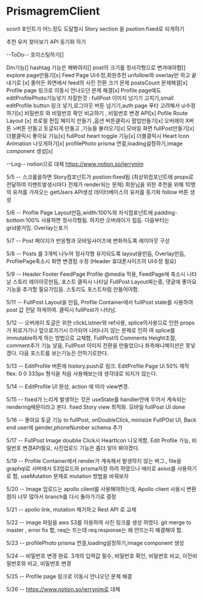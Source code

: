 # PrismagremClient

scorll 포인트가 어느정도 도달할시 Story section 을 psotion:fixed로 되게하기

추천 유저 찾아보기 API 동기화 하기

--ToDo--
호이스팅하기[]

Dm기능[]
hashtag 기능은 해봐야지[]
post의 크기를 정사각형으로 변겨애햐함[]
explore page만들기[x]
Feed Page Ui수정,회원추천 unfollow와 overlay만 하고 끝내기로 [x]
줄어든 화면에서 feed의 사진 전환 크기 문제
postsCount 문제해결[x]
Profile page 링크로 이동시 안나오던 문제 해결[x]
Profile page에도 editProfilePhoto기능넣기
자잘한것 : fullPost 이미지 넘기기 고치기,small editProfile button 링크 넣기,로그아웃 버튼 넘기기,auth page 푸터 고려해서 ui수정하기[x]
비밀번호 와 비밀번호 확인 비교하기 , 비밀번호 변경 API[x]
Pofile Route Layout [x]
프로필 편집 페이지 만들기 ,옵션 버튼클릭시 팝업만들기[x]
오버레이 X버튼 >버튼 만들고 토글되게 만들고 ,기능들 불러오기[x]
모바일 화면 fullPost만들기[x]
더블클릭시 좋아요 기능[x]
fullPost heart toggle 기능[x]
더블클릭시 Heart Icon Animation 나오게하기[x]
profilePhoto prisma 연결,loading설정하기,image component 생성[x]

--Log--
notion으로 대체 https://www.notion.so/jerrynim

5/5 -- 스크롤을하면 Story컴포넌트가 postion:fixed됨 (최상위컴포넌트에 props로 전달하여 이벤트발생시마다 전체가 render되는 문제)
회원님을 위한 추천을 위해 10명의 유저를 가져오는 getUsers API생성
데이터베이스의 유저를 동기화 follow 버튼 생성

5/6 -- Profile Page Layout만듬,width:100%와 자식컴포넌트에 padding-bottom:100% 사용하면 정사각형됨. 하지만 오버레이가 힘듬. 다음부터는  
 grid쓸거임. Overlay는포기

5/7 -- Post 페이지가 반응형과 모바일사이즈에 변화하도록 레이아웃 구상

5/8 -- Posts 를 3개씩 나누어 정사각형 유지되도록 layout을만듬, Overlay만듬, ProfilePage축소시 화면 변경점 수정 (Header 휴대폰사이즈의 UI수정 필요)

5/9 -- Header Footer FeedPage Profile @media 적용, FeedPage에 축소시 나타날 스토리 레이아웃만듬, 포스트 클릭시 나타날 FullPost Layout짜는중, 댓글에 좋아요 기능을 추가할 필요가있음. 스토리도 포스트처럼 만들어야함.

5/11 -- FullPost Layout을 만듬, Profile Container에서 fullPost state를 사용하여 post 값 전달 하게하여. 클릭시 fullPost가 나타남.

5/12 -- 오버레이 토글은 위한 clickListner와 ref사용, splice의사용으로 인한 props가 뒤로가기나 앞으로가기시 0가되어 나타나지 않는 문제로 인하
여 splice를 immutable하게 하는 방법으로 교체함, FullPost의 Comments Height조절, comment추가 기능 넣음, FullPost 이미지 전환을 만들었으나 좌측애니메이션은 못넣겠다. 다음 포스트를 보는기능은 안하기로한다.

5/13 -- EditProfile 버튼에 history.push로 링크. EditProfile Page Ui 50% 제작 flex: 0 0 333px 형식을 처음 사용해보는데 생각대로 되지가 않는다.

5/14 -- EditProfile UI 완성, action 에 따라 view변경.

5/15 -- fixed가 느리게 발생하는 것은 useState를 handler안에 두어서 계속되는 rendering때문이라고 본다. fixed Story view 최적화.
모바일 fullPost UI done

5/16 -- 좋아요 토글 기능 to fullPost, onDoubleClick, minisize FullPOst UI, Back end user에 gender,phoneNumber schema 추가

5/17 -- FullPost Image doublie Click시 HeartIcon 나오게함, Edit Profile 가능, 비밀번호 변경API필요, 사진업로드 기능은 좀더 알아 봐야겠다.

5/19 -- Profile Container에서 render가 계속해서 발생하지 않는 버그., file을 graphql로 서버에서 S3업로드와 prisma저장 하려 하였으나 에러로 axios를 사용하기로 함, useMutation 문제로 mutation 방법을 바꿔보자

5/20 -- Image 업로드는 apollo cilent를 사용해야하는데, Apollo client 사용시 변환점이 너무 많아서 branch를 다시 돌아가기로 결정

5/21 -- apollo link, mutation 제거하고 Rest API 로 교체

5/22 -- image 파일을 aws S3를 이용하여 사진 링크를 생성 하였다. git merge to master , error fix 함,
req는 뜨는데 req.response는 왜 안뜨는지 해결해야 함.

5/23 -- profilePhoto prisma 연결,loading설정하기,image component 생성

5/24 -- 비밀번호 변경 완료. 3개의 입력값 필수, 비밀번호 확인, 비밀번호 비교, 이전비밀번호와 비교, 비밀번호 변경

5/25 -- Profile page 링크로 이동시 안나오던 문제 해결

5/26 -- https://www.notion.so/jerrynim로 대체
